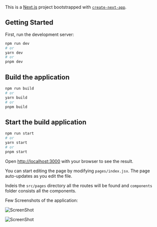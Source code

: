 This is a [Next.js](https://nextjs.org/) project bootstrapped with [`create-next-app`](https://github.com/vercel/next.js/tree/canary/packages/create-next-app).

## Getting Started

First, run the development server:

```bash
npm run dev
# or
yarn dev
# or
pnpm dev
```

## Build the application

```bash
npm run build
# or
yarn build
# or
pnpm build
```

## Start the build application

```bash
npm run start
# or
yarn start
# or
pnpm start
```

Open [http://localhost:3000](http://localhost:3000) with your browser to see the result.

You can start editing the page by modifying `pages/index.jsx`. The page auto-updates as you edit the file.

Indeis the `src/pages` directory all the routes will be found and `components` folder consists all the components.

Few Screenshots of the application:

![ScreenShot](https://raw.github.com/ishraqe/news-react/main/public/screenshots/homepage.png)

![ScreenShot](https://raw.github.com/ishraqe/news-react/main/public/screenshots/details.png)
